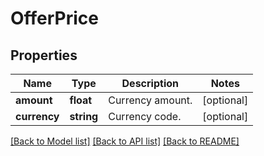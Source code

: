 # OfferPrice

## Properties
Name | Type | Description | Notes
------------ | ------------- | ------------- | -------------
**amount** | **float** | Currency amount. | [optional] 
**currency** | **string** | Currency code. | [optional] 

[[Back to Model list]](../README.md#documentation-for-models) [[Back to API list]](../README.md#documentation-for-api-endpoints) [[Back to README]](../README.md)



